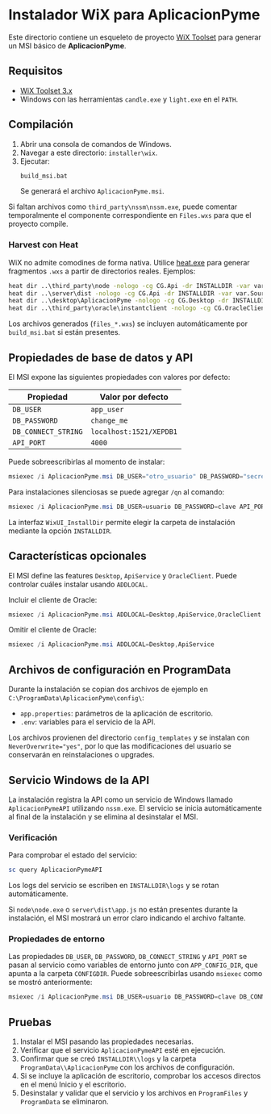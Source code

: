 # Instalador WiX para AplicacionPyme

Este directorio contiene un esqueleto de proyecto [WiX Toolset](https://wixtoolset.org/) para generar un MSI básico de **AplicacionPyme**.

## Requisitos
- [WiX Toolset 3.x](https://wixtoolset.org/releases/)
- Windows con las herramientas `candle.exe` y `light.exe` en el `PATH`.

## Compilación
1. Abrir una consola de comandos de Windows.
2. Navegar a este directorio: `installer\wix`.
3. Ejecutar:
   ```bat
   build_msi.bat
   ```
   Se generará el archivo `AplicacionPyme.msi`.

Si faltan archivos como `third_party\nssm\nssm.exe`, puede comentar temporalmente el componente correspondiente en `Files.wxs` para que el proyecto compile.

### Harvest con Heat
WiX no admite comodines de forma nativa. Utilice [heat.exe](https://wixtoolset.org/documentation/manual/v3/overview/heat.html) para generar fragmentos `.wxs` a partir de directorios reales. Ejemplos:

```bat
heat dir ..\third_party\node -nologo -cg CG.Api -dr INSTALLDIR -var var.SourceDir -out files_node.wxs
heat dir ..\server\dist -nologo -cg CG.Api -dr INSTALLDIR -var var.SourceDir -out files_server_dist.wxs
heat dir ..\desktop\AplicacionPyme -nologo -cg CG.Desktop -dr INSTALLDIR -var var.SourceDir -out files_desktop.wxs
heat dir ..\third_party\oracle\instantclient -nologo -cg CG.OracleClient -dr INSTALLDIR -var var.SourceDir -out files_oracle.wxs
```

Los archivos generados (`files_*.wxs`) se incluyen automáticamente por `build_msi.bat` si están presentes.

## Propiedades de base de datos y API
El MSI expone las siguientes propiedades con valores por defecto:

| Propiedad | Valor por defecto |
|-----------|------------------|
| `DB_USER` | `app_user` |
| `DB_PASSWORD` | `change_me` |
| `DB_CONNECT_STRING` | `localhost:1521/XEPDB1` |
| `API_PORT` | `4000` |

Puede sobreescribirlas al momento de instalar:

```powershell
msiexec /i AplicacionPyme.msi DB_USER="otro_usuario" DB_PASSWORD="secreto" API_PORT=8080
```

Para instalaciones silenciosas se puede agregar `/qn` al comando:

```powershell
msiexec /i AplicacionPyme.msi DB_USER=usuario DB_PASSWORD=clave API_PORT=8080 /qn
```

La interfaz `WixUI_InstallDir` permite elegir la carpeta de instalación mediante la opción `INSTALLDIR`.

## Características opcionales
El MSI define las features `Desktop`, `ApiService` y `OracleClient`. Puede controlar cuáles instalar usando `ADDLOCAL`.

Incluir el cliente de Oracle:
```powershell
msiexec /i AplicacionPyme.msi ADDLOCAL=Desktop,ApiService,OracleClient
```

Omitir el cliente de Oracle:
```powershell
msiexec /i AplicacionPyme.msi ADDLOCAL=Desktop,ApiService
```


## Archivos de configuración en ProgramData
Durante la instalación se copian dos archivos de ejemplo en `C:\ProgramData\AplicacionPyme\config\`:

- `app.properties`: parámetros de la aplicación de escritorio.
- `.env`: variables para el servicio de la API.

Los archivos provienen del directorio `config_templates` y se instalan con `NeverOverwrite="yes"`, por lo que las modificaciones del usuario se conservarán en reinstalaciones o upgrades.

## Servicio Windows de la API
La instalación registra la API como un servicio de Windows llamado `AplicacionPymeAPI` utilizando `nssm.exe`. El servicio se inicia automáticamente al final de la instalación y se elimina al desinstalar el MSI.

### Verificación
Para comprobar el estado del servicio:

```powershell
sc query AplicacionPymeAPI
```

Los logs del servicio se escriben en `INSTALLDIR\logs` y se rotan automáticamente.

Si `node\node.exe` o `server\dist\app.js` no están presentes durante la instalación, el MSI mostrará un error claro indicando el archivo faltante.

### Propiedades de entorno
Las propiedades `DB_USER`, `DB_PASSWORD`, `DB_CONNECT_STRING` y `API_PORT` se pasan al servicio como variables de entorno junto con `APP_CONFIG_DIR`, que apunta a la carpeta `CONFIGDIR`. Puede sobreescribirlas usando `msiexec` como se mostró anteriormente:

```powershell
msiexec /i AplicacionPyme.msi DB_USER=usuario DB_PASSWORD=clave DB_CONNECT_STRING="servidor:puerto/servicio" API_PORT=8080
```

## Pruebas

1. Instalar el MSI pasando las propiedades necesarias.
2. Verificar que el servicio `AplicacionPymeAPI` esté en ejecución.
3. Confirmar que se creó `INSTALLDIR\\logs` y la carpeta `ProgramData\\AplicacionPyme` con los archivos de configuración.
4. Si se incluye la aplicación de escritorio, comprobar los accesos directos en el menú Inicio y el escritorio.
5. Desinstalar y validar que el servicio y los archivos en `ProgramFiles` y `ProgramData` se eliminaron.
